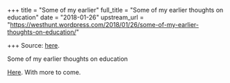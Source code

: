 +++
title = "Some of my earlier"
full_title = "Some of my earlier thoughts on education"
date = "2018-01-26"
upstream_url = "https://westhunt.wordpress.com/2018/01/26/some-of-my-earlier-thoughts-on-education/"

+++
Source: [here](https://westhunt.wordpress.com/2018/01/26/some-of-my-earlier-thoughts-on-education/).

Some of my earlier thoughts on education

[Here](https://www.unz.com/print/AmConservative-2005may23-00015/). With
more to come.
